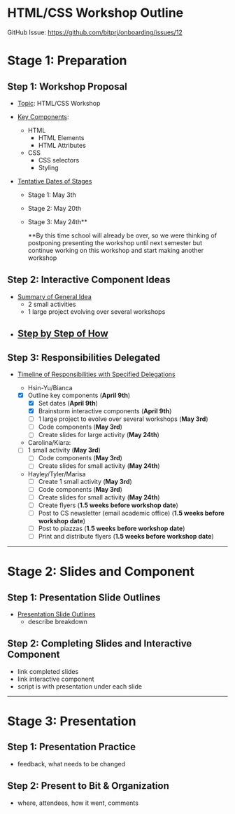 # HTML/CSS Workshop Outline
GitHub Issue: https://github.com/bitprj/onboarding/issues/12

# Stage 1: Preparation

## Step 1: Workshop Proposal

- <u>Topic</u>: HTML/CSS Workshop

- <u>Key Components</u>:

  - HTML
    - HTML Elements
    - HTML Attributes
  - CSS
    - CSS selectors
    - Styling

- <u>Tentative Dates of Stages</u>

  - Stage 1: May 3th

  - Stage 2: May 20th

  - Stage 3: May 24th**

    **By this time school will already be over, so we were thinking of postponing presenting the workshop until next semester but continue working on this workshop and start making another workshop

## Step 2: Interactive Component Ideas

- <u>Summary of General Idea</u>
  - 2 small activities
  - 1 large project evolving over several workshops
- <u>Step by Step of How</u>
  - 

## Step 3: Responsibilities Delegated

- <u>Timeline of Responsibilities with Specified Delegations</u>

  - Hsin-Yu/Bianca
  - [x] Outline key components (**April 9th**)
    - [x] Set dates (**April 9th**)
    - [x] Brainstorm interactive components (**April 9th**)
    - [ ] 1 large project to evolve over several workshops (**May 3rd**)
    - [ ] Code components (**May 3rd**)
    - [ ] Create slides for large activity (**May 24th**)
  - Carolina/Kiara:
  - [ ] 1 small activity (**May 3rd**)
    - [ ] Code components (**May 3rd**)
    - [ ] Create slides for small activity (**May 24th**)
  - Hayley/Tyler/Marisa
    - [ ] Create 1 small activity (**May 3rd**)
    - [ ] Code components (**May 3rd**)
    - [ ] Create slides for small activity (**May 24th**)
    - [ ] Create flyers (**1.5 weeks before workshop date**)
    - [ ] Post to CS newsletter (email academic office) (**1.5 weeks before workshop date**)
    - [ ] Post to piazzas (**1.5 weeks before workshop date**)
    - [ ] Print and distribute flyers (**1.5 weeks before workshop date**)

------

# Stage 2: Slides and Component

## Step 1: Presentation Slide Outlines

- <u>Presentation Slide Outlines</u>
  - describe breakdown

## Step 2: Completing Slides and Interactive Component

- link completed slides
- link interactive component
- script is with presentation under each slide

------

# Stage 3: Presentation

## Step 1: Presentation Practice

- feedback, what needs to be changed

## Step 2: Present to Bit & Organization

- where, attendees, how it went, comments
